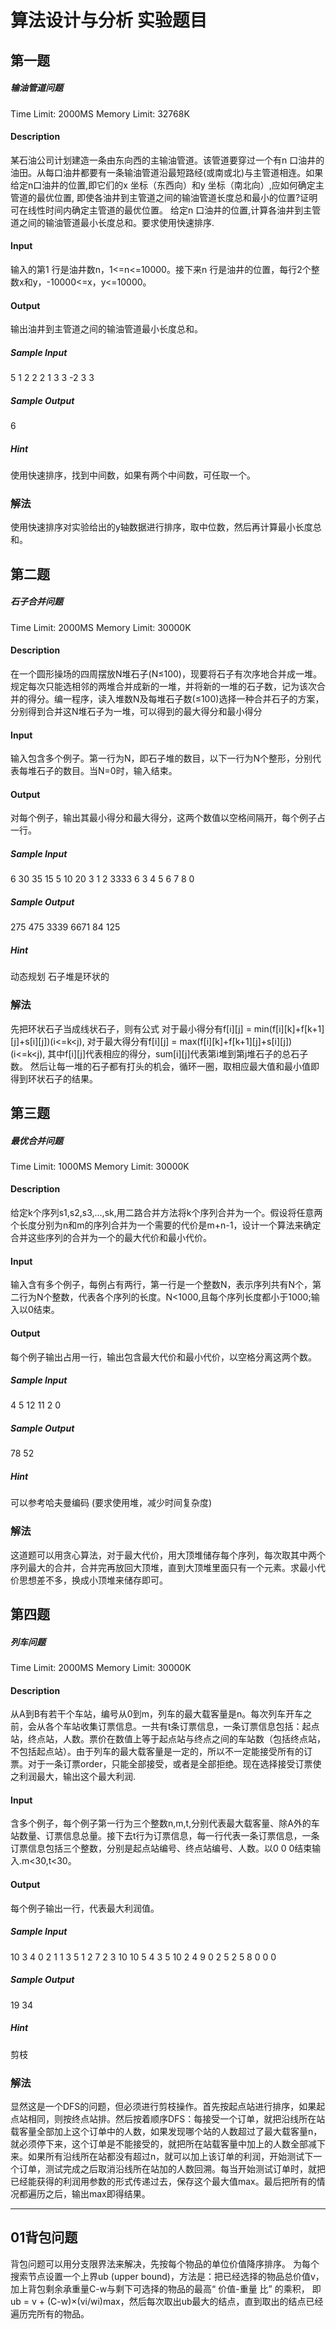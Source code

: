 # 算法设计与分析 实验题目
## 第一题
##### 输油管道问题
Time Limit:	2000MS		Memory Limit:	32768K
#### Description
某石油公司计划建造一条由东向西的主输油管道。该管道要穿过一个有n 口油井的油田。从每口油井都要有一条输油管道沿最短路经(或南或北)与主管道相连。如果给定n口油井的位置,即它们的x 坐标（东西向）和y 坐标（南北向）,应如何确定主管道的最优位置, 即使各油井到主管道之间的输油管道长度总和最小的位置?证明可在线性时间内确定主管道的最优位置。 给定n 口油井的位置,计算各油井到主管道之间的输油管道最小长度总和。要求使用快速排序.
#### Input
输入的第1 行是油井数n，1<=n<=10000。接下来n 行是油井的位置，每行2个整数x和y，-10000<=x，y<=10000。
#### Output
输出油井到主管道之间的输油管道最小长度总和。
##### Sample Input
5 
1 2
2 2
1 3
3 -2
3 3
##### Sample Output
6
##### Hint
使用快速排序，找到中间数，如果有两个中间数，可任取一个。

### 解法
使用快速排序对实验给出的y轴数据进行排序，取中位数，然后再计算最小长度总和。

## 第二题
##### 石子合并问题

Time Limit:	2000MS		Memory Limit:	30000K
#### Description
在一个圆形操场的四周摆放N堆石子(N≤100)，现要将石子有次序地合并成一堆。规定每次只能选相邻的两堆合并成新的一堆，并将新的一堆的石子数，记为该次合并的得分。编一程序，读入堆数N及每堆石子数(≤100)选择一种合并石子的方案，分别得到合并这N堆石子为一堆，可以得到的最大得分和最小得分
#### Input
输入包含多个例子。第一行为N，即石子堆的数目，以下一行为N个整形，分别代表每堆石子的数目。当N=0时，输入结束。
#### Output
对每个例子，输出其最小得分和最大得分，这两个数值以空格间隔开，每个例子占一行。
##### Sample Input
6
30 35 15 5 10 20 
3
1 2 3333 
6
3 4 5 6 7 8 
0
##### Sample Output
275 475
3339 6671
84 125
##### Hint
动态规划 石子堆是环状的
### 解法
先把环状石子当成线状石子，则有公式
对于最小得分有f[i][j] = min(f[i][k]+f[k+1][j]+s[i][j])(i<=k<j),
对于最大得分有f[i][j] = max(f[i][k]+f[k+1][j]+s[i][j])(i<=k<j),
其中f[i][j]代表相应的得分，sum[i][j]代表第i堆到第j堆石子的总石子数。
然后让每一堆的石子都有打头的机会，循环一圈，取相应最大值和最小值即得到环状石子的结果。


## 第三题
##### 最优合并问题

Time Limit:	1000MS		Memory Limit:	30000K
#### Description
给定k个序列s1,s2,s3,...,sk,用二路合并方法将k个序列合并为一个。假设将任意两个长度分别为n和m的序列合并为一个需要的代价是m+n-1，设计一个算法来确定合并这些序列的合并为一个的最大代价和最小代价。
#### Input
输入含有多个例子，每例占有两行，第一行是一个整数N，表示序列共有N个，第二行为N个整数，代表各个序列的长度。N<1000,且每个序列长度都小于1000;输入以0结束。
#### Output
每个例子输出占用一行，输出包含最大代价和最小代价，以空格分离这两个数。
##### Sample Input
4 5 12 11 2 0
##### Sample Output
78 52
##### Hint
可以参考哈夫曼编码 (要求使用堆，减少时间复杂度)

### 解法
这道题可以用贪心算法，对于最大代价，用大顶堆储存每个序列，每次取其中两个序列最大的合并，合并完再放回大顶堆，直到大顶堆里面只有一个元素。求最小代价思想差不多，换成小顶堆来储存即可。




## 第四题
##### 列车问题

Time Limit:	2000MS		Memory Limit:	30000K
#### Description
从A到B有若干个车站，编号从0到m，列车的最大载客量是n。每次列车开车之前，会从各个车站收集订票信息。一共有t条订票信息，一条订票信息包括：起点站，终点站，人数。票价在数值上等于起点站与终点之间的车站数（包括终点站，不包括起点站）。由于列车的最大载客量是一定的，所以不一定能接受所有的订票。对于一条订票order，只能全部接受，或者是全部拒绝。现在选择接受订票使之利润最大，输出这个最大利润.
#### Input
含多个例子，每个例子第一行为三个整数n,m,t,分别代表最大载客量、除A外的车站数量、订票信息总量。接下去t行为订票信息，每一行代表一条订票信息，一条订票信息包括三个整数，分别是起点站编号、终点站编号、人数。以0 0 0结束输入.m<30,t<30。
#### Output
每个例子输出一行，代表最大利润值。
##### Sample Input
10 3 4 
0 2 1
1 3 5
1 2 7
2 3 10
10 5 4
3 5 10
2 4 9
0 2 5
2 5 8
0 0 0
##### Sample Output
19
34
##### Hint
剪枝

### 解法
显然这是一个DFS的问题，但必须进行剪枝操作。首先按起点站进行排序，如果起点站相同，则按终点站排。然后按着顺序DFS：每接受一个订单，就把沿线所在站载客量全部加上这个订单中的人数，如果发现哪个站的人数超过了最大载客量n，就必须停下来，这个订单是不能接受的，就把所在站载客量中加上的人数全部减下来。如果所有沿线所在站都没有超过n，就可以加上该订单的利润，开始测试下一个订单，测试完成之后取消沿线所在站加的人数回溯。每当开始测试订单时，就把已经能获得的利润用参数的形式传递过去，保存这个最大值max。最后把所有的情况都遍历之后，输出max即得结果。

***
## 01背包问题
背包问题可以用分支限界法来解决，先按每个物品的单位价值降序排序。
为每个搜索节点设置一个上界ub (upper bound)，方法是：把已经选择的物品总价值v， 加上背包剩余承重量C-w与剩下可选择的物品的最高“ 价值-重量
比” 的乘积， 即ub = v + (C-w)×(vi/wi)max，然后每次取出ub最大的结点，直到取出的结点已经遍历完所有的物品。
